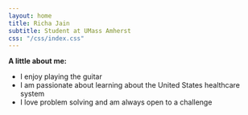 ```yaml
---
layout: home
title: Richa Jain
subtitle: Student at UMass Amherst
css: "/css/index.css"
---
```


**A little about me:**
* I enjoy playing the guitar
* I am passionate about learning about the United States healthcare system 
* I love problem solving and am always open to a challenge
